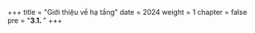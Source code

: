 +++
title = "Giới thiệu về hạ tầng"
date = 2024
weight = 1
chapter = false
pre = "<b>3.1. </b>"
+++

